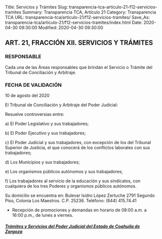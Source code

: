 Title: Servicios y Trámites
Slug: transparencia-tca-articulo-21-f12-servicios-tramites
Summary: Transparencia TCA, Artículo 21
Category: Transparencia TCA
URL: transparencia-tca/articulo-21/f12-servicios-tramites/
Save_As: transparencia-tca/articulo-21/f12-servicios-tramites/index.html
Date: 2020-04-30 09:30:00
Modified: 2020-04-30 09:30:00


## ART. 21, FRACCIÓN XII. SERVICIOS Y TRÁMITES

### RESPONSABLE

Cada una de las Áreas responsables que brindan el Servicio o Trámite del Tribunal de Conciliación y Arbitraje.

### FECHA DE VALIDACIÓN

10 de agosto del 2020

El Tribunal de Conciliación y Arbitraje del Poder Judicial:

Resuelve controversias entre:

a) El Poder Legislativo y sus trabajadores;

b) El Poder Ejecutivo y sus trabajadores;

c) El Poder Judicial y sus trabajadores, con excepción de los del Tribunal Superior de Justicia, el que conocerá de los conflictos laborales con sus trabajadores;

d) Los Municipios y sus trabajadores;

e) Los organismos públicos autónomos y sus trabajadores;

f) Los trabajadores al servicio de la educación y sus sindicatos, con cualquiera de los tres Poderes y organismos públicos autónomos.

Su domicilio se encuentra en: Bulevar Isidro López Zertuche 2791 Segundo Piso, Colonia Los Maestros. C.P. 25236. Teléfono: (844) 415.74.41

* Recepción de promociones y demandas en horario de 08:00 a.m. a 16:00 p.m., de lunes a viernes.

###### **[Trámites y Servicios del Poder Judicial del Estado de Coahuila de Zargoza](https://www.pjecz.gob.mx/tramites-y-servicios/)**


